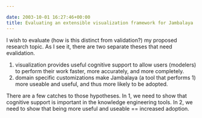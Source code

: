 ```yaml
---

date: 2003-10-01 16:27:46+00:00
title: Evaluating an extensible visualization framework for Jambalaya
---
```


I wish to evaluate (how is this distinct from validation?) my proposed research topic.  As I see it, there are two separate theses that need evalidation.  


  1. visualization provides useful cognitive support to allow users (modelers) to perform their work faster, more accurately, and more completely.
  2. domain specific customizations make Jambalaya (a tool that performs 1) more useable and useful, and thus more likely to be adopted.  

There are a few catches to those hypotheses.  In 1, we need to show that cognitive support is important in the knowledge engineering tools.  In 2, we need to show that being more useful and useable == increased adoption.
